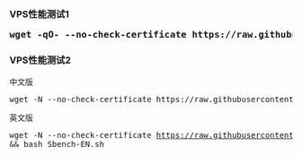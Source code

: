 <h3>VPS性能测试1
    <pre>wget -qO- --no-check-certificate https://raw.githubusercontent.com/lklbjn/Pftest/master/superbench.sh | bash</pre>

<h3>VPS性能测试2</h3>
中文版
    <pre>wget -N --no-check-certificate https://raw.githubusercontent.com/lklbjn/Pftest/master/Sbench-CN.sh && bash Sbench-CN.sh</pre>
    
英文版
    <pre>wget -N --no-check-certificate https://raw.githubusercontent.com/lklbjn/Pftest/master/Sbench-EN.sh && bash Sbench-EN.sh</pre>

